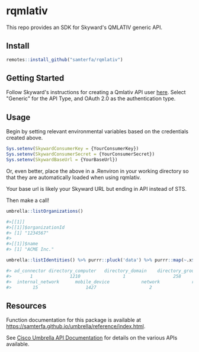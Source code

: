 # rqmlativ
This repo provides an SDK for Skyward's QMLATIV generic API.

## Install

```r
remotes::install_github("samterfa/rqmlativ")
```

## Getting Started

Follow Skyward's instructions for creating a Qmlativ API user [here](https://help.skyward.com/Documentation/000006Administrative_Access_-_System_Administration/000002API/000002Creating_API_User_Access_Records). Select "Generic" for the API Type, and OAuth 2.0 as the authentication type.

## Usage

Begin by setting relevant environmental variables based on the credentials created above.

```r
Sys.setenv(SkywardConsumerKey = {YourConsumerKey})
Sys.setenv(SkywardConsumerSecret = {YourConsumerSecret})
Sys.setenv(SkywardBaseUrl = {YourBaseUrl})
```

Or, even better, place the above in a .Renviron in your working directory so that they are automatically loaded when using rqmlativ.

Your base url is likely your Skyward URL but ending in API instead of STS.

Then make a call!

```r
umbrella::listOrganizations()

#>[[1]]
#>[[1]]$organizationId
#> [1] "1234567"
#>
#>[[1]]$name
#> [1] "ACME Inc."

umbrella::listIdentities() %>% purrr::pluck('data') %>% purrr::map(~.x$type$type) %>% unlist() %>% table()

#> ad_connector directory_computer   directory_domain    directory_group     directory_user  domain_controller 
#>       1              1210                1                  258                1105              6 
#>  internal_network      mobile_device            network            roaming               site 
#>        15                  1427                    2                  72                   1 
```

## Resources

Function documentation for this package is available at https://samterfa.github.io/umbrella/reference/index.html.

See [Cisco Umbrella API Documentation](https://docs.umbrella.com/umbrella-api/reference) for details on the various APIs available.